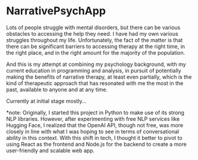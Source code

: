 # NarrativePsychApp

Lots of people struggle with mental disorders, but there can be various obstacles to accessing the help they need. I have had my own various struggles throughout my life. Unfortunately, the fact of the matter is that there can be significant barriers to accessing therapy at the right time, in the right place, and in the right amount for the majority of the population. 

And this is my attempt at combining my psychology background, with my current education in programming and analysis, in pursuit of potentially making the benefits of narrative therapy, at least even partially, which is the kind of therapeutic approach that has resonated with me the most in the past, available to anyone and at any time.

Currently at initial stage mostly...

*note: Originally, I started this project in Python to make use of its strong NLP libraries. However, after experimenting with free NLP services like Hugging Face, I realized that the OpenAI API, though not free, was more closely in line with what I was hoping to see in terms of conversational ability in this context. With this shift in tech, I thought it better to pivot to using React as the frontend and Node.js for the backend to create a more user-friendly and scalable web app.